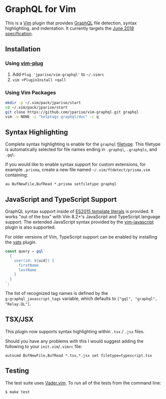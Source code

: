 # GraphQL for Vim

This is a [Vim](https://www.vim.org/) plugin that provides [GraphQL][gql] file
detection, syntax highlighting, and indentation. It currently targets the
[June 2018 specification][spec].

## Installation

### Using [vim-plug](https://github.com/junegunn/vim-plug)

1. Add `Plug 'jparise/vim-graphql'` to `~/.vimrc`
2. `vim +PluginInstall +qall`

### Using Vim Packages

```sh
mkdir -p ~/.vim/pack/jparise/start
cd ~/.vim/pack/jparise/start
git clone https://github.com/jparise/vim-graphql.git graphql
vim -u NONE -c "helptags graphql/doc" -c q
```

## Syntax Highlighting

Complete syntax highlighting is enable for the `graphql` [filetype][]. This
filetype is automatically selected for file names ending in `.graphql`,
`.graphqls`, and `.gql`.

If you would like to enable syntax support for custom extensions, for example
`.prisma`, create a new file named `~/.vim/ftdetect/prisma.vim` containing:

```vim
au BufNewFile,BufRead *.prisma setfiletype graphql
```

[filetype]: http://vimdoc.sourceforge.net/htmldoc/filetype.html

## JavaScript and TypeScript Support

GraphQL syntax support inside of [ES2015 template literals][templates] is
provided. It works "out of the box" with Vim 8.2+'s JavaScript and TypeScript
language support. The extended JavaScript syntax provided by the
[vim-javascript][] plugin is also supported.

For older versions of Vim, TypeScript support can be enabled by installing the
[yats][] plugin.

[templates]: https://developer.mozilla.org/en-US/docs/Web/JavaScript/Reference/Template_literals#Tagged_templates
[vim-javascript]: https://github.com/pangloss/vim-javascript
[yats]: https://github.com/HerringtonDarkholme/yats.vim

```javascript
const query = gql`
  {
    user(id: ${uid}) {
      firstName
      lastName
    }
  }
`;
```

The list of recognized tag names is defined by the `g:graphql_javascript_tags`
variable, which defaults to `["gql", "graphql", "Relay.QL"]`.

## TSX/JSX

This plugin now supports syntax highlighting within `.tsx` / `.jsx` files.

Should you have any problems with this I would suggest adding the following to your `init.vim`/`.vimrc` file:

```vim
autocmd BufNewFile,BufRead *.tsx,*.jsx set filetype=typescript.tsx
```

## Testing

The test suite uses [Vader.vim][]. To run all of the tests from the command
line:

    $ make test

[gql]: http://graphql.org/
[spec]: https://graphql.github.io/graphql-spec/June2018/
[vader.vim]: https://github.com/junegunn/vader.vim
